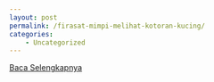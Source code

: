 ```yaml
---
layout: post
permalink: /firasat-mimpi-melihat-kotoran-kucing/
categories:
    - Uncategorized
---
```


[Baca Selengkapnya](/10)